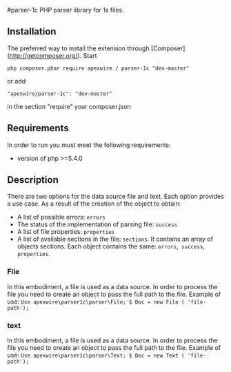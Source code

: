 #parser-1c
PHP parser library for 1s files.


## Installation
The preferred way to install the extension through [Composer] (http://getcomposer.org/).
Start

    php composer.phar require apexwire / parser-1c "dev-master"

or add

	"apexwire/parser-1c": "dev-master"

in the section "require" your composer.json

## Requirements
In order to run you must meet the following requirements:

* version of php >=5.4.0

## Description
There are two options for the data source file and text. Each option provides a use case.
As a result of the creation of the object to obtain:

- A list of possible errors: `errors`
- The status of the implementation of parsing file: `success`
- A list of file properties: `properties`
- A list of available sections in the file: `sections`. It contains an array of objects sections. Each object contains the same: `errors`,` success`, `properties`.

### File
In this embodiment, a file is used as a data source. In order to process the file you need to create an object to pass the full path to the file.
Example of use:
`Use apexwire\parser1c\parser\File;
$ Doc = new File ( 'file-path'); `

### text
In this embodiment, a file is used as a data source. In order to process the file you need to create an object to pass the full path to the file.
Example of use:
`Use apexwire\parser1c\parser\Text;
$ Doc = new Text ( 'file-path'); `